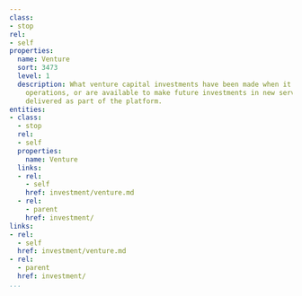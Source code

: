 ```yaml
---
class:
- stop
rel:
- self
properties:
  name: Venture
  sort: 3473
  level: 1
  description: What venture capital investments have been made when it comes to platform
    operations, or are available to make future investments in new services, or applications
    delivered as part of the platform.
entities:
- class:
  - stop
  rel:
  - self
  properties:
    name: Venture
  links:
  - rel:
    - self
    href: investment/venture.md
  - rel:
    - parent
    href: investment/
links:
- rel:
  - self
  href: investment/venture.md
- rel:
  - parent
  href: investment/
...
```

